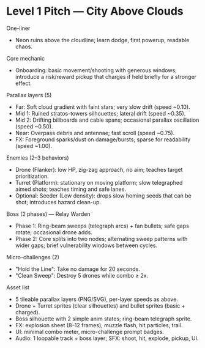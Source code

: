 # Level 1 Pitch — City Above Clouds

One-liner
- Neon ruins above the cloudline; learn dodge, first powerup, readable chaos.

Core mechanic
- Onboarding: basic movement/shooting with generous windows; introduce a risk/reward pickup that charges if held briefly for a stronger effect.

Parallax layers (5)
- Far: Soft cloud gradient with faint stars; very slow drift (speed ~0.10).
- Mid 1: Ruined stratos-towers silhouettes; lateral drift (speed ~0.35).
- Mid 2: Drifting billboards and cable spans; occasional parallax oscillation (speed ~0.50).
- Near: Overpass debris and antennae; fast scroll (speed ~0.75).
- FX: Foreground sparks/dust on damage/bursts; sparse for readability (speed ~1.00).

Enemies (2–3 behaviors)
- Drone (Flanker): low HP, zig-zag approach, no aim; teaches target prioritization.
- Turret (Platform): stationary on moving platform; slow telegraphed aimed shots; teaches timing and safe lanes.
- Optional: Seeder (Low density): drops slow homing seeds that can be shot; introduces hazard clean-up.

Boss (2 phases) — Relay Warden
- Phase 1: Ring-beam sweeps (telegraph arcs) + fan bullets; safe gaps rotate; occasional drone adds.
- Phase 2: Core splits into two nodes; alternating sweep patterns with wider gaps; brief vulnerability windows between cycles.

Micro-challenges (2)
- "Hold the Line": Take no damage for 20 seconds.
- "Clean Sweep": Destroy 5 drones while combo ≥ 2x.

Asset list
- 5 tileable parallax layers (PNG/SVG), per-layer speeds as above.
- Drone + Turret sprites (clear silhouettes) and bullet sprites (basic + charged).
- Boss silhouette with 2 simple anim states; ring-beam telegraph sprite.
- FX: explosion sheet (8–12 frames), muzzle flash, hit particles, trail.
- UI: minimal combo meter, micro-challenge prompt badges.
- Audio: 1 loopable track + boss layer; SFX: shoot, hit, explode, pickup, UI.
